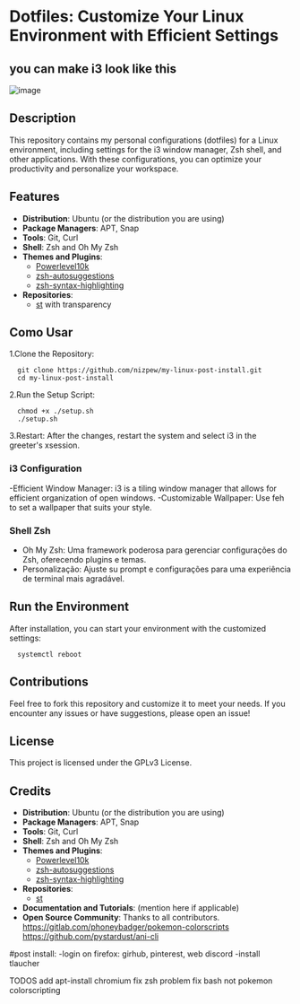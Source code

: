
# Dotfiles: Customize Your Linux Environment with Efficient Settings




## you can make i3 look like this

![image](https://github.com/user-attachments/assets/72dbaaae-9194-48d6-8511-328973290871)



## Description

This repository contains my personal configurations (dotfiles) for a Linux environment, including settings for the i3 window manager, Zsh shell, and other applications. With these configurations, you can optimize your productivity and personalize your workspace.


## Features
- **Distribution**: Ubuntu (or the distribution you are using)
- **Package Managers**: APT, Snap
- **Tools**: Git, Curl
- **Shell**: Zsh and Oh My Zsh
- **Themes and Plugins**:
  - [Powerlevel10k](https://github.com/romkatv/powerlevel10k)
  - [zsh-autosuggestions](https://github.com/zsh-users/zsh-autosuggestions)
  - [zsh-syntax-highlighting](https://github.com/zsh-users/zsh-syntax-highlighting)
- **Repositories**:
  - [st](https://github.com/mrdotx/st) with transparency


## Como Usar

1.Clone the Repository:


      git clone https://github.com/nizpew/my-linux-post-install.git
      cd my-linux-post-install
2.Run the Setup Script:

      
      chmod +x ./setup.sh
      ./setup.sh
3.Restart: After the changes, restart the system and select i3 in the greeter's xsession.






### i3 Configuration

-Efficient Window Manager: i3 is a tiling window manager that allows for efficient organization of open windows.
-Customizable Wallpaper: Use feh to set a wallpaper that suits your style.


### Shell Zsh

- Oh My Zsh: Uma framework poderosa para gerenciar configurações do Zsh, oferecendo plugins e temas.
- Personalização: Ajuste su prompt e configurações para uma experiência de terminal mais agradável.




## Run the Environment
After installation, you can start your environment with the customized settings:
   
      systemctl reboot
      


## Contributions
Feel free to fork this repository and customize it to meet your needs. If you encounter any issues or have suggestions, please open an issue!

## License
This project is licensed under the GPLv3 License.


## Credits

- **Distribution**: Ubuntu (or the distribution you are using)
- **Package Managers**: APT, Snap
- **Tools**: Git, Curl
- **Shell**: Zsh and Oh My Zsh
- **Themes and Plugins**:
  - [Powerlevel10k](https://github.com/romkatv/powerlevel10k)
  - [zsh-autosuggestions](https://github.com/zsh-users/zsh-autosuggestions)
  - [zsh-syntax-highlighting](https://github.com/zsh-users/zsh-syntax-highlighting)
- **Repositories**:
  - [st](https://github.com/mrdotx/st)
- **Documentation and Tutorials**: (mention here if applicable)
- **Open Source Community**: Thanks to all contributors.
https://gitlab.com/phoneybadger/pokemon-colorscripts
https://github.com/pystardust/ani-cli

#post install:
-login on firefox: girhub, pinterest, web discord
-install tlaucher





TODOS
add apt-install chromium
fix zsh problem
fix bash not pokemon colorscripting
